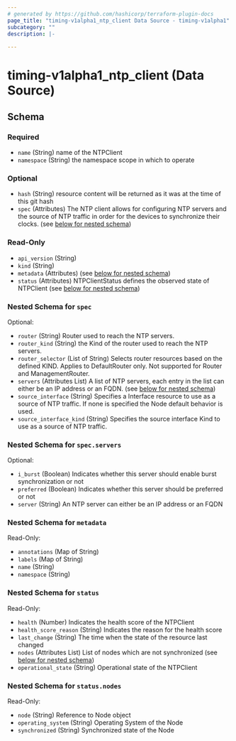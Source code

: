 ```yaml
---
# generated by https://github.com/hashicorp/terraform-plugin-docs
page_title: "timing-v1alpha1_ntp_client Data Source - timing-v1alpha1"
subcategory: ""
description: |-
  
---
```


# timing-v1alpha1_ntp_client (Data Source)





<!-- schema generated by tfplugindocs -->
## Schema

### Required

- `name` (String) name of the NTPClient
- `namespace` (String) the namespace scope in which to operate

### Optional

- `hash` (String) resource content will be returned as it was at the time of this git hash
- `spec` (Attributes) The NTP client allows for configuring NTP servers and the source of NTP traffic in order for the devices to synchronize their clocks. (see [below for nested schema](#nestedatt--spec))

### Read-Only

- `api_version` (String)
- `kind` (String)
- `metadata` (Attributes) (see [below for nested schema](#nestedatt--metadata))
- `status` (Attributes) NTPClientStatus defines the observed state of NTPClient (see [below for nested schema](#nestedatt--status))

<a id="nestedatt--spec"></a>
### Nested Schema for `spec`

Optional:

- `router` (String) Router used to reach the NTP servers.
- `router_kind` (String) the Kind of the router used to reach the NTP servers.
- `router_selector` (List of String) Selects router resources based on the defined KIND.  Applies to DefaultRouter only. Not supported for Router and ManagementRouter.
- `servers` (Attributes List) A list of NTP servers, each entry in the list can either be an IP address or an FQDN. (see [below for nested schema](#nestedatt--spec--servers))
- `source_interface` (String) Specifies a Interface resource to use as a source of NTP traffic. If none is specified the Node default behavior is used.
- `source_interface_kind` (String) Specifies the source interface Kind to use as a source of NTP traffic.

<a id="nestedatt--spec--servers"></a>
### Nested Schema for `spec.servers`

Optional:

- `i_burst` (Boolean) Indicates whether this server should enable burst synchronization or not
- `preferred` (Boolean) Indicates whether this server should be preferred or not
- `server` (String) An NTP server can either be an IP address or an FQDN



<a id="nestedatt--metadata"></a>
### Nested Schema for `metadata`

Read-Only:

- `annotations` (Map of String)
- `labels` (Map of String)
- `name` (String)
- `namespace` (String)


<a id="nestedatt--status"></a>
### Nested Schema for `status`

Read-Only:

- `health` (Number) Indicates the health score of the NTPClient
- `health_score_reason` (String) Indicates the reason for the health score
- `last_change` (String) The time when the state of the resource last changed
- `nodes` (Attributes List) List of nodes which are not synchronized (see [below for nested schema](#nestedatt--status--nodes))
- `operational_state` (String) Operational state of the NTPClient

<a id="nestedatt--status--nodes"></a>
### Nested Schema for `status.nodes`

Read-Only:

- `node` (String) Reference to Node object
- `operating_system` (String) Operating System of the Node
- `synchronized` (String) Synchronized state of the Node
